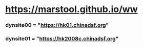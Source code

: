 # https://marstool.github.io/ww

### dynsite00 = "https://hk01.chinadsf.org"
### dynsite01 = "https://hk2008c.chinadsf.org"
